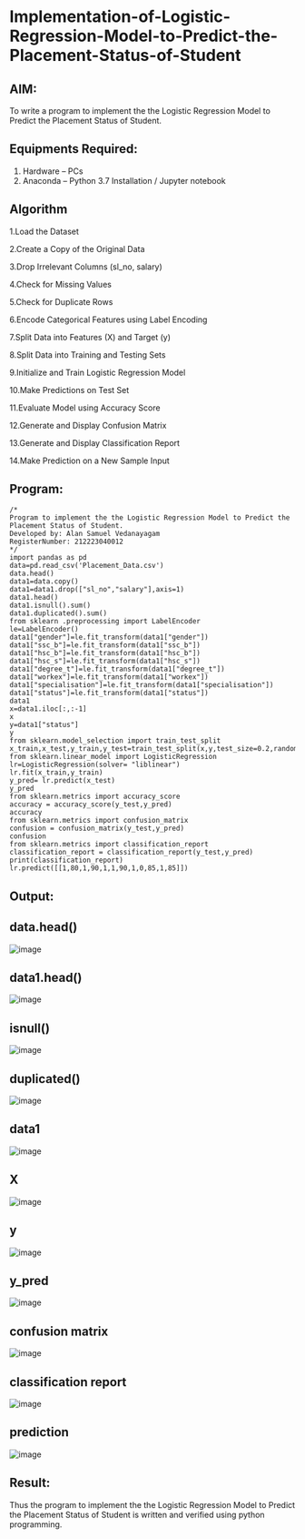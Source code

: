# Implementation-of-Logistic-Regression-Model-to-Predict-the-Placement-Status-of-Student

## AIM:
To write a program to implement the the Logistic Regression Model to Predict the Placement Status of Student.

## Equipments Required:
1. Hardware – PCs
2. Anaconda – Python 3.7 Installation / Jupyter notebook

## Algorithm

1.Load the Dataset

2.Create a Copy of the Original Data

3.Drop Irrelevant Columns (sl_no, salary)

4.Check for Missing Values

5.Check for Duplicate Rows

6.Encode Categorical Features using Label Encoding

7.Split Data into Features (X) and Target (y)

8.Split Data into Training and Testing Sets

9.Initialize and Train Logistic Regression Model

10.Make Predictions on Test Set

11.Evaluate Model using Accuracy Score

12.Generate and Display Confusion Matrix

13.Generate and Display Classification Report

14.Make Prediction on a New Sample Input

## Program:
```
/*
Program to implement the the Logistic Regression Model to Predict the Placement Status of Student.
Developed by: Alan Samuel Vedanayagam
RegisterNumber: 212223040012
*/
import pandas as pd
data=pd.read_csv('Placement_Data.csv')
data.head()
data1=data.copy()
data1=data1.drop(["sl_no","salary"],axis=1)
data1.head()
data1.isnull().sum()
data1.duplicated().sum()
from sklearn .preprocessing import LabelEncoder
le=LabelEncoder()
data1["gender"]=le.fit_transform(data1["gender"])
data1["ssc_b"]=le.fit_transform(data1["ssc_b"])
data1["hsc_b"]=le.fit_transform(data1["hsc_b"])
data1["hsc_s"]=le.fit_transform(data1["hsc_s"])
data1["degree_t"]=le.fit_transform(data1["degree_t"])
data1["workex"]=le.fit_transform(data1["workex"])
data1["specialisation"]=le.fit_transform(data1["specialisation"])
data1["status"]=le.fit_transform(data1["status"])
data1
x=data1.iloc[:,:-1]
x
y=data1["status"]
y
from sklearn.model_selection import train_test_split
x_train,x_test,y_train,y_test=train_test_split(x,y,test_size=0.2,random_state=0)
from sklearn.linear_model import LogisticRegression
lr=LogisticRegression(solver= "liblinear")
lr.fit(x_train,y_train)
y_pred= lr.predict(x_test)
y_pred
from sklearn.metrics import accuracy_score
accuracy = accuracy_score(y_test,y_pred)
accuracy
from sklearn.metrics import confusion_matrix
confusion = confusion_matrix(y_test,y_pred)
confusion
from sklearn.metrics import classification_report
classification_report = classification_report(y_test,y_pred)
print(classification_report)
lr.predict([[1,80,1,90,1,1,90,1,0,85,1,85]])

```

## Output:

## data.head()

![image](https://github.com/user-attachments/assets/8f39864c-6a96-4e84-9685-02d45a6f91de)

## data1.head()

![image](https://github.com/user-attachments/assets/f4014dc5-709e-49a9-8f51-70b79b183ae2)

## isnull()

![image](https://github.com/user-attachments/assets/7a08c4fd-fd1d-4337-96dd-929e9d19d7f7)

## duplicated()

![image](https://github.com/user-attachments/assets/5117141f-5935-405f-b4e8-212918684637)

## data1

![image](https://github.com/user-attachments/assets/c893eddb-3d5e-415a-b114-1bea73a1620d)

## X

![image](https://github.com/user-attachments/assets/12e98d4c-f7ca-4790-bed7-f488e4620679)


## y

![image](https://github.com/user-attachments/assets/cfe4f2eb-204b-4b25-8c3d-8b01f93d2d4d)

## y_pred

![image](https://github.com/user-attachments/assets/4a446cb6-bf8c-457e-ad9b-bd5182e157c2)

## confusion matrix

![image](https://github.com/user-attachments/assets/2cfaf0d2-9116-45aa-aa7f-0bb27f253290)

## classification report

![image](https://github.com/user-attachments/assets/6ec2358e-3eef-40d2-b475-33711c20a62a)

## prediction

![image](https://github.com/user-attachments/assets/5466fef0-bed0-443f-b889-49efb39b14a3)


## Result:
Thus the program to implement the the Logistic Regression Model to Predict the Placement Status of Student is written and verified using python programming.
